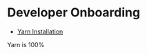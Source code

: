 # Developer Onboarding

 * [Yarn Installation](https://yarnpkg.com/en/docs/install)
 
 Yarn is 100% 
